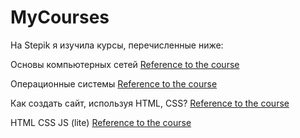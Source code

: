 # MyCourses

На Stepik я изучила курсы, перечисленные ниже:

Основы компьютерных сетей [Reference to the course](https://stepik.org/course/208904/syllabus)

Операционные системы [Reference to the course](https://stepik.org/course/1780/syllabus)

Как создать сайт, используя HTML, CSS? [Reference to the course](https://stepik.org/course/191608/syllabus)

HTML CSS JS (lite) [Reference to the course](https://stepik.org/course/193612/syllabus)

